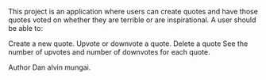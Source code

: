 
This  project is an application where users can create quotes and have those quotes voted on whether they are terrible or are inspirational. 
A user should be able to:

Create a new quote.
Upvote or downvote a quote.
Delete a quote
See the number of upvotes and number of downvotes for each quote.

Author Dan alvin mungai.